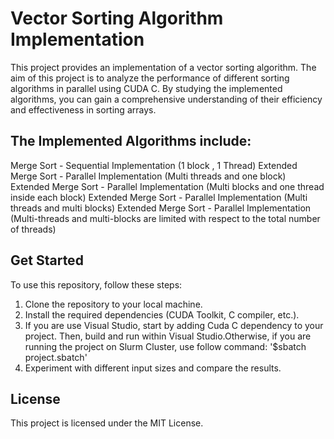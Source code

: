 # Vector Sorting Algorithm Implementation

This project provides an implementation of a vector sorting algorithm. The aim of this project is to analyze the performance of different sorting algorithms in parallel using CUDA C. By studying the implemented algorithms, you can gain a comprehensive understanding of their efficiency and effectiveness in sorting arrays.

## The Implemented Algorithms include:
Merge Sort - Sequential Implementation (1 block , 1 Thread)
Extended Merge Sort - Parallel Implementation (Multi threads and one block)
Extended Merge Sort - Parallel Implementation (Multi blocks and one thread inside each block)
Extended Merge Sort - Parallel Implementation (Multi threads and multi blocks)
Extended Merge Sort - Parallel Implementation (Multi-threads and multi-blocks are limited with respect to the total number of threads)

## Get Started
To use this repository, follow these steps:

1. Clone the repository to your local machine.
2. Install the required dependencies (CUDA Toolkit, C compiler, etc.).
3. If you are use Visual Studio, start by adding Cuda C dependency to your project. Then, build and run within Visual Studio.Otherwise, if you are running the project on Slurm Cluster, use follow command: '$sbatch project.sbatch'
4. Experiment with different input sizes and compare the results.

## License
This project is licensed under the MIT License.

